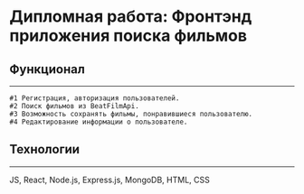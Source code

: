 # Дипломная работа: Фронтэнд приложения поиска фильмов

## Функционал
______________________________________________________________________________

    #1 Регистрация, авторизация пользователей.
    #2 Поиск фильмов из BeatFilmApi.
    #3 Возможность сохранять фильмы, понравившиеся пользователю.
    #4 Редактирование информации о пользователе.

## Технологии

______________________________________________________________________________

JS, React, Node.js, Express.js, MongoDB, HTML, CSS